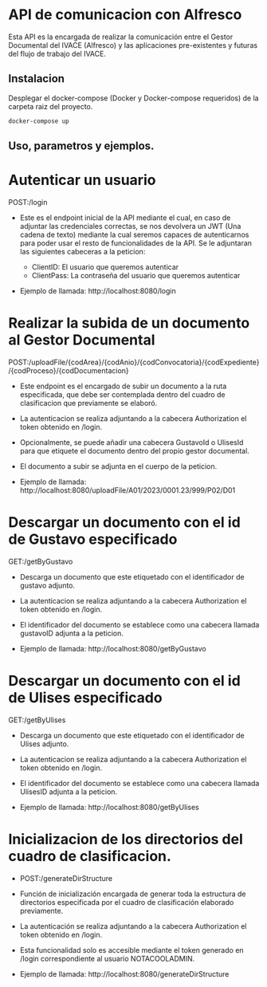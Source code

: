 # API de comunicacion con Alfresco

Esta API es la encargada de realizar la comunicación entre el Gestor Documental del IVACE (Alfresco) y las aplicaciones pre-existentes y futuras del flujo de trabajo del IVACE.

## Instalacion

Desplegar el docker-compose (Docker y Docker-compose requeridos) de la carpeta raiz del proyecto.

```bash
docker-compose up
```

## Uso, parametros y ejemplos.


# Autenticar un usuario
POST:/login
* Este es el endpoint inicial de la API mediante el cual, en caso de adjuntar las credenciales correctas, se nos devolvera un JWT (Una cadena de texto) mediante la cual seremos capaces de autenticarnos para poder usar el resto de funcionalidades de la API.
Se le adjuntaran las siguientes cabeceras a la peticion: 
  * ClientID: El usuario que queremos autenticar
  * ClientPass: La contraseña del usuario que queremos autenticar

* Ejemplo de llamada: http://localhost:8080/login


# Realizar la subida de un documento al Gestor Documental
POST:/uploadFile/{codArea}/{codAnio}/{codConvocatoria}/{codExpediente}/{codProceso}/{codDocumentacion}

* Este endpoint es el encargado de subir un documento a la ruta especificada, que debe ser contemplada dentro del cuadro de clasificacion que previamente se elaboró.
* La autenticacion se realiza adjuntando a la cabecera Authorization el token obtenido en /login.
* Opcionalmente, se puede añadir una cabecera GustavoId o UlisesId para que etiquete el documento dentro del propio gestor documental.

* El documento a subir se adjunta en el cuerpo de la peticion.

* Ejemplo de llamada: http://localhost:8080/uploadFile/A01/2023/0001.23/999/P02/D01

# Descargar un documento con el id de Gustavo especificado
GET:/getByGustavo

* Descarga un documento que este etiquetado con el identificador de gustavo adjunto.
* La autenticacion se realiza adjuntando a la cabecera Authorization el token obtenido en /login.
* El identificador del documento se establece como una cabecera llamada gustavoID adjunta a la peticion.

* Ejemplo de llamada: http://localhost:8080/getByGustavo

# Descargar un documento con el id de Ulises especificado
GET:/getByUlises

* Descarga un documento que este etiquetado con el identificador de Ulises adjunto.
* La autenticacion se realiza adjuntando a la cabecera Authorization el token obtenido en /login.
* El identificador del documento se establece como una cabecera llamada UlisesID adjunta a la peticion.

* Ejemplo de llamada: http://localhost:8080/getByUlises

# Inicializacion de los directorios del cuadro de clasificacion.

* POST:/generateDirStructure

* Función de inicialización encargada de generar toda la estructura de directorios especificada por el cuadro de clasificación elaborado previamente.
* La autenticación se realiza adjuntando a la cabecera Authorization el token obtenido en /login.
* Esta funcionalidad solo es accesible mediante el token generado en /login correspondiente al usuario NOTACOOLADMIN.

* Ejemplo de llamada: http://localhost:8080/generateDirStructure


